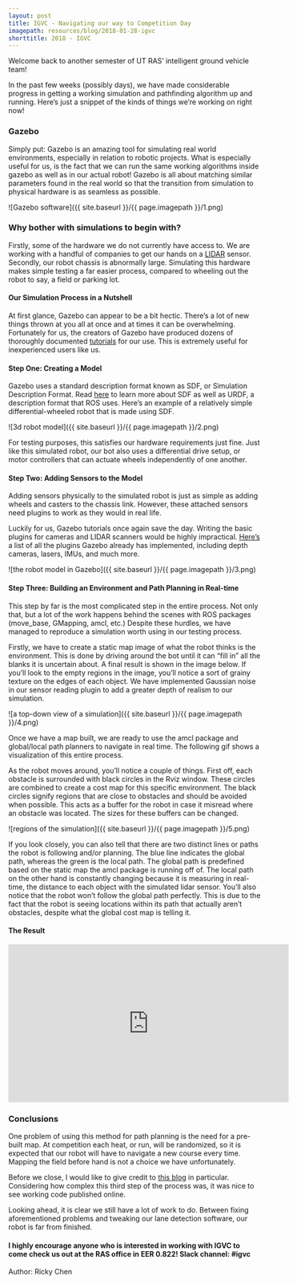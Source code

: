 ```yaml
---
layout: post
title: IGVC - Navigating our way to Competition Day
imagepath: resources/blog/2018-01-28-igvc
shorttitle: 2018 - IGVC
---
```


Welcome back to another semester of UT RAS’ intelligent ground vehicle team!

In the past few weeks (possibly days), we have made considerable progress in getting a working simulation and pathfinding algorithm up and running. Here’s just a snippet of the kinds of things we’re working on right now!

### Gazebo

Simply put: Gazebo is an amazing tool for simulating real world environments, especially in relation to robotic projects. What is especially useful for us, is the fact that we can run the same working algorithms inside gazebo as well as in our actual robot! Gazebo is all about matching similar parameters found in the real world so that the transition from simulation to physical hardware is as seamless as possible.

![Gazebo software]({{ site.baseurl }}/{{ page.imagepath }}/1.png)

### Why bother with simulations to begin with?

Firstly, some of the hardware we do not currently have access to. We are working with a handful of companies to get our hands on a [LIDAR](https://news.voyage.auto/an-introduction-to-lidar-the-key-self-driving-car-sensor-a7e405590cff) sensor. Secondly, our robot chassis is abnormally large. Simulating this hardware makes simple testing a far easier process, compared to wheeling out the robot to say, a field or parking lot.

#### Our Simulation Process in a Nutshell

At first glance, Gazebo can appear to be a bit hectic. There’s a lot of new things thrown at you all at once and at times it can be overwhelming. Fortunately for us, the creators of Gazebo have produced dozens of thoroughly documented [tutorials](http://gazebosim.org/tutorials) for our use. This is extremely useful for inexperienced users like us.

#### Step One: Creating a Model

Gazebo uses a standard description format known as SDF, or Simulation Description Format. Read [here](http://gazebosim.org/tutorials/?tut=ros_urdf) to learn more about SDF as well as URDF, a description format that ROS uses. Here’s an example of a relatively simple differential-wheeled robot that is made using SDF.

![3d robot model]({{ site.baseurl }}/{{ page.imagepath }}/2.png)

For testing purposes, this satisfies our hardware requirements just fine. Just like this simulated robot, our bot also uses a differential drive setup, or motor controllers that can actuate wheels independently of one another.

#### Step Two: Adding Sensors to the Model

Adding sensors physically to the simulated robot is just as simple as adding wheels and casters to the chassis link. However, these attached sensors need plugins to work as they would in real life.

Luckily for us, Gazebo tutorials once again save the day. Writing the basic plugins for cameras and LIDAR scanners would be highly impractical. [Here’s](http://gazebosim.org/tutorials?tut=ros_gzplugins) a list of all the plugins Gazebo already has implemented, including depth cameras, lasers, IMUs, and much more. 

![the robot model in Gazebo]({{ site.baseurl }}/{{ page.imagepath }}/3.png)

#### Step Three: Building an Environment and Path Planning in Real-time

This step by far is the most complicated step in the entire process. Not only that, but a lot of the work happens behind the scenes with ROS packages (move_base, GMapping, amcl, etc.) Despite these hurdles, we have managed to reproduce a simulation worth using in our testing process.

Firstly, we have to create a static map image of what the robot thinks is the environment. This is done by driving around the bot until it can “fill in” all the blanks it is uncertain about. A final result is shown in the image below. If you’ll look to the empty regions in the image, you’ll notice a sort of grainy texture on the edges of each object. We have implemented Gaussian noise in our sensor reading plugin to add a greater depth of realism to our simulation.

![a top-down view of a simulation]({{ site.baseurl }}/{{ page.imagepath }}/4.png)

Once we have a map built, we are ready to use the amcl package and global/local path planners to navigate in real time. The following gif shows a visualization of this entire process. 

As the robot moves around, you’ll notice a couple of things. First off, each obstacle is surrounded with black circles in the Rviz window. These circles are combined to create a cost map for this specific environment. The black circles signify regions that are close to obstacles and should be avoided when possible. This acts as a buffer for the robot in case it misread where an obstacle was located. The sizes for these buffers can be changed.

![regions of the simulation]({{ site.baseurl }}/{{ page.imagepath }}/5.png)

If you look closely, you can also tell that there are two distinct lines or paths the robot is following and/or planning. The blue line indicates the global path, whereas the green is the local path. The global path is predefined based on the static map the amcl package is running off of. The local path on the other hand is constantly changing because it is measuring in real-time, the distance to each object with the simulated lidar sensor. You’ll also notice that the robot won’t follow the global path perfectly. This is due to the fact that the robot is seeing locations within its path that actually aren’t obstacles, despite what the global cost map is telling it. 

#### The Result

<iframe width="560" height="315" src="https://www.youtube-nocookie.com/embed/8IBZ89x26DI?rel=0" frameborder="0" allow="autoplay; encrypted-media" allowfullscreen></iframe>

### Conclusions
One problem of using this method for path planning is the need for a pre-built map. At competition each heat, or run, will be randomized, so it is expected that our robot will have to navigate a new course every time. Mapping the field before hand is not a choice we have unfortunately.

Before we close, I would like to give credit to [this blog](http://moorerobots.com/blog) in particular. Considering how complex this third step of the process was, it was nice to see working code published online.

Looking ahead, it is clear we still have a lot of work to do. Between fixing aforementioned problems and tweaking our lane detection software, our robot is far from finished. 

#### I highly encourage anyone who is interested in working with IGVC to come check us out at the RAS office in EER 0.822! Slack channel: #igvc

Author: Ricky Chen
